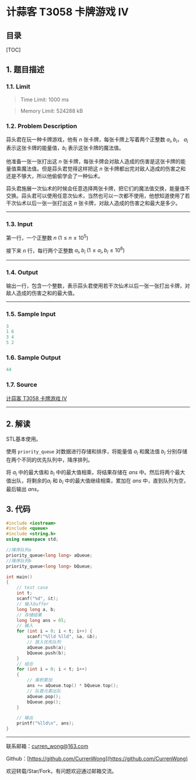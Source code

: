 计蒜客 T3058 卡牌游戏 IV
===

目录
---

[TOC]

## 1. 题目描述

### 1.1. Limit

>Time Limit: 1000 ms

>Memory Limit: 524288 kB

### 1.2. Problem Description

蒜头君在玩一种卡牌游戏，他有 $n$ 张卡牌，每张卡牌上写着两个正整数 $a_i, b_i$， $a_i$ 表示这张卡牌的能量值，$b_i$ 表示这张卡牌的魔法值。

他准备一张一张打出这 $n$ 张卡牌，每张卡牌会对敌人造成的伤害是这张卡牌的能量值乘魔法值。但是蒜头君觉得这样把这 $n$ 张卡牌都出完对敌人造成的伤害之和还是不够大，所以他偷偷学会了一种仙术。

蒜头君施展一次仙术的时候会任意选择两张卡牌，把它们的魔法值交换，能量值不交换。蒜头君可以使用任意次仙术，当然也可以一次都不使用，他想知道使用了若干次仙术以后一张一张打出这 $n$ 张卡牌，对敌人造成的伤害之和最大是多少。

---

### 1.3. Input

第一行，一个正整数 $n$ $(1 \le n \le 10^5)$

接下来 $n$ 行，每行两个正整数 $a_i, b_i$ $(1 \le a_i, b_i \le 10^6)$

---

### 1.4. Output

输出一行，包含一个整数，表示蒜头君使用若干次仙术以后一张一张打出卡牌，对敌人造成的伤害之和的最大值。

---

### 1.5. Sample Input

```cpp
3
1 6
3 4
5 2
```

### 1.6. Sample Output

```cpp
44
```

### 1.7. Source

[计蒜客 T3058 卡牌游戏 IV](https://nanti.jisuanke.com/t/T3058)

---

## 2. 解读

STL基本使用。

使用 `priority_queue` 对数据进行存储和排序，将能量值 $a_i$ 和魔法值 $b_i$ 分别存储在两个不同的优先队列中，降序排列。

将 $a_i$ 中的最大值和 $b_i$ 中的最大值相乘，将结果存储在 $ans$ 中。然后将两个最大值出队，将剩余的$a_i$ 和 $b_i$ 中的最大值继续相乘，累加在 $ans$ 中，直到队列为空，最后输出 $ans$。

## 3. 代码

```cpp
#include <iostream>
#include <queue>
#include <string.h>
using namespace std;

//降序队列a
priority_queue<long long> aQueue;
//降序队列b
priority_queue<long long> bQueue;

int main()
{
    // test case
    int t;
    scanf("%d", &t);
    // 输入buffer
    long long a, b;
    // 存储结果
    long long ans = 0l;
    // 输入
    for (int i = 0; i < t; i++) {
        scanf("%lld %lld", &a, &b);
        // 放入优先队列
        aQueue.push(a);
        bQueue.push(b);
    }
    // 组合
    for (int i = 0; i < t; i++)
    {
        // 乘积累加
        ans += aQueue.top() * bQueue.top();
        // 队首元素出队
        aQueue.pop();
        bQueue.pop();
    }

    // 输出
    printf("%lld\n", ans);
}

```

---

联系邮箱：curren_wong@163.com

Github：[https://github.com/CurrenWong](https://github.com/CurrenWong)

欢迎转载/Star/Fork，有问题欢迎通过邮箱交流。
